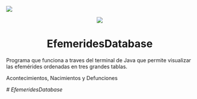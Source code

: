 
<p align="left">
   <img src="https://img.shields.io/badge/STATUS-EN%20DESAROLLO-green">
   </p>
   <p align="center">
   <img src="https://img.shields.io/badge/Maven-5.4.4-blueviolet">
   </p>
   
<h1 align="center"> EfemeridesDatabase </h1>




Programa que funciona a traves del terminal de Java que permite visualizar las efemérides ordenadas en tres grandes tablas.

Acontecimientos, Nacimientos y Defunciones

<em> # EfemeridesDatabase </em>
